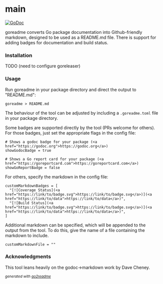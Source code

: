 # main
[![GoDoc](https://godoc.org/github.com/dmjones/goreadme?status.svg)](https://godoc.org/github.com/dmjones/goreadme)


goreadme converts Go package documentation into Github-friendly markdown,
designed to be used as a README.md file. There is support for adding badges
for documentation and build status.

### Installation
TODO (need to configure goreleaser)

### Usage
Run goreadme in your package directory and direct the output to "README.md":


```
goreadme > README.md
```

The behaviour of the tool can be adjusted by including a `.goreadme.toml` file
in your package directory.

Some badges are supported directly by the tool (PRs welcome for others). For
those badges, just set the appropriate flags in the config file:


```
# Shows a godoc badge for your package (<a href="https://godoc.org">https://godoc.org</a>)
showGodocBadge = true

# Shows a Go report card for your package (<a href="https://goreportcard.com">https://goreportcard.com</a>)
showGoReportBadge = false
```

For others, specify the markdown in the config file:


```
customMarkdownBadges = [
  "[![Coverage Status](<a href="https://link/to/badge.svg">https://link/to/badge.svg</a>)](<a href="https://link/to/data">https://link/to/data</a>)",
  "[![Build Status](<a href="https://link/to/badge.svg">https://link/to/badge.svg</a>)](<a href="https://link/to/data">https://link/to/data</a>)",
]
```

Additional markdown can be specified, which will be appended to the output from
the tool. To do this, give the name of a file containing the markdown to include.


```
customMarkdownFile = ""
```

### Acknowledgments
This tool leans heavily on the godoc->markdown work by Dave Cheney.




<sub>*generated with [go2readme](https://github.com/dmjones/go2readme)*</sub>
